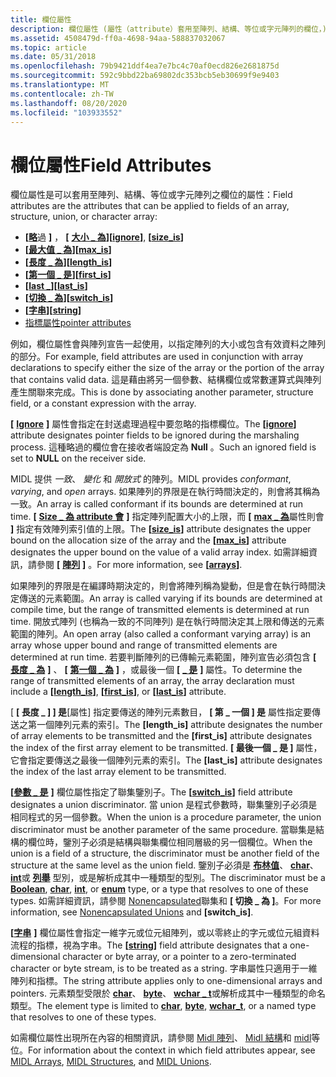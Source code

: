 ```yaml
---
title: 欄位屬性
description: 欄位屬性 (屬性（attribute）套用至陣列、結構、等位或字元陣列的欄位，) 和遠端程序呼叫 (RPC) 。
ms.assetid: 4508479d-ff0a-4698-94aa-588837032067
ms.topic: article
ms.date: 05/31/2018
ms.openlocfilehash: 79b9421ddf4ea7e7bc4c70af0ecd826e2681875d
ms.sourcegitcommit: 592c9bbd22ba69802dc353bcb5eb30699f9e9403
ms.translationtype: MT
ms.contentlocale: zh-TW
ms.lasthandoff: 08/20/2020
ms.locfileid: "103933552"
---
```

# <a name="field-attributes"></a><span data-ttu-id="9455d-103">欄位屬性</span><span class="sxs-lookup"><span data-stu-id="9455d-103">Field Attributes</span></span>

<span data-ttu-id="9455d-104">欄位屬性是可以套用至陣列、結構、等位或字元陣列之欄位的屬性：</span><span class="sxs-lookup"><span data-stu-id="9455d-104">Field attributes are the attributes that can be applied to fields of an array, structure, union, or character array:</span></span>

-   <span data-ttu-id="9455d-105">**\[**[**略**](/windows/desktop/Midl/ignore)過 **\]** ， **\[** [**大小 \_ 為**](/windows/desktop/Midl/size-is)**\]**</span><span class="sxs-lookup"><span data-stu-id="9455d-105">**\[**[**ignore**](/windows/desktop/Midl/ignore)**\]**, **\[**[**size\_is**](/windows/desktop/Midl/size-is)**\]**</span></span>
-   <span data-ttu-id="9455d-106">**\[**[**最大值 \_ 為**](/windows/desktop/Midl/max-is)**\]**</span><span class="sxs-lookup"><span data-stu-id="9455d-106">**\[**[**max\_is**](/windows/desktop/Midl/max-is)**\]**</span></span>
-   <span data-ttu-id="9455d-107">**\[**[**長度 \_ 為**](/windows/desktop/Midl/length-is)**\]**</span><span class="sxs-lookup"><span data-stu-id="9455d-107">**\[**[**length\_is**](/windows/desktop/Midl/length-is)**\]**</span></span>
-   <span data-ttu-id="9455d-108">**\[**[**第一個 \_ 是**](/windows/desktop/Midl/first-is)**\]**</span><span class="sxs-lookup"><span data-stu-id="9455d-108">**\[**[**first\_is**](/windows/desktop/Midl/first-is)**\]**</span></span>
-   <span data-ttu-id="9455d-109">**\[**[**last \_**](/windows/desktop/Midl/last-is)**\]**</span><span class="sxs-lookup"><span data-stu-id="9455d-109">**\[**[**last\_is**](/windows/desktop/Midl/last-is)**\]**</span></span>
-   <span data-ttu-id="9455d-110">**\[**[**切換 \_ 為**](/windows/desktop/Midl/switch-is)**\]**</span><span class="sxs-lookup"><span data-stu-id="9455d-110">**\[**[**switch\_is**](/windows/desktop/Midl/switch-is)**\]**</span></span>
-   <span data-ttu-id="9455d-111">**\[**[**字串**](/windows/desktop/Midl/string)**\]**</span><span class="sxs-lookup"><span data-stu-id="9455d-111">**\[**[**string**](/windows/desktop/Midl/string)**\]**</span></span>
-   [<span data-ttu-id="9455d-112">指標屬性</span><span class="sxs-lookup"><span data-stu-id="9455d-112">pointer attributes</span></span>](three-pointer-types.md)

<span data-ttu-id="9455d-113">例如，欄位屬性會與陣列宣告一起使用，以指定陣列的大小或包含有效資料之陣列的部分。</span><span class="sxs-lookup"><span data-stu-id="9455d-113">For example, field attributes are used in conjunction with array declarations to specify either the size of the array or the portion of the array that contains valid data.</span></span> <span data-ttu-id="9455d-114">這是藉由將另一個參數、結構欄位或常數運算式與陣列產生關聯來完成。</span><span class="sxs-lookup"><span data-stu-id="9455d-114">This is done by associating another parameter, structure field, or a constant expression with the array.</span></span>

<span data-ttu-id="9455d-115">**\[** [**Ignore**](/windows/desktop/Midl/ignore) **\]** 屬性會指定在封送處理過程中要忽略的指標欄位。</span><span class="sxs-lookup"><span data-stu-id="9455d-115">The **\[**[**ignore**](/windows/desktop/Midl/ignore)**\]** attribute designates pointer fields to be ignored during the marshaling process.</span></span> <span data-ttu-id="9455d-116">這種略過的欄位會在接收者端設定為 **Null** 。</span><span class="sxs-lookup"><span data-stu-id="9455d-116">Such an ignored field is set to **NULL** on the receiver side.</span></span>

<span data-ttu-id="9455d-117">MIDL 提供 *一致*、 *變化* 和 *開放式* 的陣列。</span><span class="sxs-lookup"><span data-stu-id="9455d-117">MIDL provides *conformant*, *varying*, and *open* arrays.</span></span> <span data-ttu-id="9455d-118">如果陣列的界限是在執行時間決定的，則會將其稱為一致。</span><span class="sxs-lookup"><span data-stu-id="9455d-118">An array is called conformant if its bounds are determined at run time.</span></span> <span data-ttu-id="9455d-119">**\[** [**Size \_ 為 attribute 會**](/windows/desktop/Midl/size-is) **\]** 指定陣列配置大小的上限，而 **\[** [**max \_ 為**](/windows/desktop/Midl/max-is)屬性則會 **\]** 指定有效陣列索引值的上限。</span><span class="sxs-lookup"><span data-stu-id="9455d-119">The **\[**[**size\_is**](/windows/desktop/Midl/size-is)**\]** attribute designates the upper bound on the allocation size of the array and the **\[**[**max\_is**](/windows/desktop/Midl/max-is)**\]** attribute designates the upper bound on the value of a valid array index.</span></span> <span data-ttu-id="9455d-120">如需詳細資訊，請參閱 **\[** [**陣列**](arrays.md) **\]** 。</span><span class="sxs-lookup"><span data-stu-id="9455d-120">For more information, see **\[**[**arrays**](arrays.md)**\]**.</span></span>

<span data-ttu-id="9455d-121">如果陣列的界限是在編譯時期決定的，則會將陣列稱為變動，但是會在執行時間決定傳送的元素範圍。</span><span class="sxs-lookup"><span data-stu-id="9455d-121">An array is called varying if its bounds are determined at compile time, but the range of transmitted elements is determined at run time.</span></span> <span data-ttu-id="9455d-122">開放式陣列 (也稱為一致的不同陣列) 是在執行時間決定其上限和傳送的元素範圍的陣列。</span><span class="sxs-lookup"><span data-stu-id="9455d-122">An open array (also called a conformant varying array) is an array whose upper bound and range of transmitted elements are determined at run time.</span></span> <span data-ttu-id="9455d-123">若要判斷陣列的已傳輸元素範圍，陣列宣告必須包含 **\[** [**長度 \_ 為**](/windows/desktop/Midl/length-is) **\]** 、 **\[** [**第一個 \_ 為**](/windows/desktop/Midl/first-is) **\]** ，或最後一個 **\[** [**\_ 是**](/windows/desktop/Midl/last-is) **\]** 屬性。</span><span class="sxs-lookup"><span data-stu-id="9455d-123">To determine the range of transmitted elements of an array, the array declaration must include a **\[**[**length\_is**](/windows/desktop/Midl/length-is)**\]**, **\[**[**first\_is**](/windows/desktop/Midl/first-is)**\]**, or **\[**[**last\_is**](/windows/desktop/Midl/last-is)**\]** attribute.</span></span>

<span data-ttu-id="9455d-124">[ **\[ 長度 \_ ] \] 是**[屬性] 指定要傳送的陣列元素數目， **\[ 第 \_ 一個 \] 是** 屬性指定要傳送之第一個陣列元素的索引。</span><span class="sxs-lookup"><span data-stu-id="9455d-124">The **\[length\_is\]** attribute designates the number of array elements to be transmitted and the **\[first\_is\]** attribute designates the index of the first array element to be transmitted.</span></span> <span data-ttu-id="9455d-125">**\[ 最後一個 \_ 是 \]** 屬性，它會指定要傳送之最後一個陣列元素的索引。</span><span class="sxs-lookup"><span data-stu-id="9455d-125">The **\[last\_is\]** attribute designates the index of the last array element to be transmitted.</span></span>

<span data-ttu-id="9455d-126">**\[**[**參數 \_ 是**](/windows/desktop/Midl/switch-is) **\]** 欄位屬性指定了聯集鑒別子。</span><span class="sxs-lookup"><span data-stu-id="9455d-126">The **\[**[**switch\_is**](/windows/desktop/Midl/switch-is)**\]** field attribute designates a union discriminator.</span></span> <span data-ttu-id="9455d-127">當 union 是程式參數時，聯集鑒別子必須是相同程式的另一個參數。</span><span class="sxs-lookup"><span data-stu-id="9455d-127">When the union is a procedure parameter, the union discriminator must be another parameter of the same procedure.</span></span> <span data-ttu-id="9455d-128">當聯集是結構的欄位時，鑒別子必須是結構與聯集欄位相同層級的另一個欄位。</span><span class="sxs-lookup"><span data-stu-id="9455d-128">When the union is a field of a structure, the discriminator must be another field of the structure at the same level as the union field.</span></span> <span data-ttu-id="9455d-129">鑒別子必須是 [**布林值**](/windows/desktop/Midl/boolean)、 [**char**](/windows/desktop/Midl/char-idl)、 [**int**](/windows/desktop/Midl/int)或 [**列舉**](/windows/desktop/Midl/enum) 型別，或是解析成其中一種類型的型別。</span><span class="sxs-lookup"><span data-stu-id="9455d-129">The discriminator must be a [**Boolean**](/windows/desktop/Midl/boolean), [**char**](/windows/desktop/Midl/char-idl), [**int**](/windows/desktop/Midl/int), or [**enum**](/windows/desktop/Midl/enum) type, or a type that resolves to one of these types.</span></span> <span data-ttu-id="9455d-130">如需詳細資訊，請參閱 [Nonencapsulated](/windows/desktop/Midl/nonencapsulated-unions)聯集和 **\[ 切換 \_ 為 \]**。</span><span class="sxs-lookup"><span data-stu-id="9455d-130">For more information, see [Nonencapsulated Unions](/windows/desktop/Midl/nonencapsulated-unions) and **\[switch\_is\]**.</span></span>

<span data-ttu-id="9455d-131">**\[**[**字串**](/windows/desktop/Midl/string) **\]** 欄位屬性會指定一維字元或位元組陣列，或以零終止的字元或位元組資料流程的指標，視為字串。</span><span class="sxs-lookup"><span data-stu-id="9455d-131">The **\[**[**string**](/windows/desktop/Midl/string)**\]** field attribute designates that a one-dimensional character or byte array, or a pointer to a zero-terminated character or byte stream, is to be treated as a string.</span></span> <span data-ttu-id="9455d-132">字串屬性只適用于一維陣列和指標。</span><span class="sxs-lookup"><span data-stu-id="9455d-132">The string attribute applies only to one-dimensional arrays and pointers.</span></span> <span data-ttu-id="9455d-133">元素類型受限於 [**char**](/windows/desktop/Midl/char-idl)、 [**byte**](/windows/desktop/Midl/byte)、 [**wchar \_ t**](/windows/desktop/Midl/wchar-t)或解析成其中一種類型的命名類型。</span><span class="sxs-lookup"><span data-stu-id="9455d-133">The element type is limited to [**char**](/windows/desktop/Midl/char-idl), [**byte**](/windows/desktop/Midl/byte), [**wchar\_t**](/windows/desktop/Midl/wchar-t), or a named type that resolves to one of these types.</span></span>

<span data-ttu-id="9455d-134">如需欄位屬性出現所在內容的相關資訊，請參閱 [Midl 陣列](/windows/desktop/Midl/midl-arrays)、 [Midl 結構](/windows/desktop/Midl/midl-structures)和 [midl](/windows/desktop/Midl/midl-unions)等位。</span><span class="sxs-lookup"><span data-stu-id="9455d-134">For information about the context in which field attributes appear, see [MIDL Arrays](/windows/desktop/Midl/midl-arrays), [MIDL Structures](/windows/desktop/Midl/midl-structures), and [MIDL Unions](/windows/desktop/Midl/midl-unions).</span></span>

 

 
